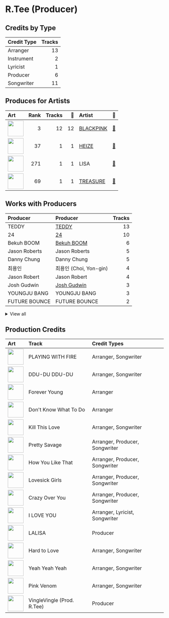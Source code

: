 # R.Tee (Producer)

## Credits by Type

| Credit Type | Tracks |
|:---|---:|
| Arranger | 13 |
| Instrument | 2 |
| Lyricist | 1 |
| Producer | 6 |
| Songwriter | 11 |

## Produces for Artists

| Art | Rank | Tracks | 💚 | Artist | 🔗 |
|:---|---:|---:|---:|:---|:---|
| <img src="https://i.scdn.co/image/ab6761610000e5ebc9690bc711d04b3d4fd4b87c" alt="" width="50" /> | 3 | 12 | 12 | [BLACKPINK](../../artists/blackpink/overview.md) | [🔗](https://open.spotify.com/artist/41MozSoPIsD1dJM0CLPjZF) |
| <img src="https://i.scdn.co/image/ab6761610000e5eb56c617b7ca5ab250de5f8575" alt="" width="50" /> | 37 | 1 | 1 | [HEIZE](../../artists/heize/overview.md) | [🔗](https://open.spotify.com/artist/5dCvSnVduaFleCnyy98JMo) |
| <img src="https://i.scdn.co/image/ab6761610000e5ebf079b411705b38460bf575e6" alt="" width="50" /> | 271 | 1 | 1 | LISA | [🔗](https://open.spotify.com/artist/5L1lO4eRHmJ7a0Q6csE5cT) |
| <img src="https://i.scdn.co/image/ab6761610000e5eb7f76de4231462f7e23fa6299" alt="" width="50" /> | 69 | 1 | 1 | [TREASURE](../../artists/treasure/overview.md) | [🔗](https://open.spotify.com/artist/3KonOYiLsU53m4yT7gNotP) |

## Works with Producers

| Producer | Producer | Tracks |
|:---|:---|---:|
| TEDDY | [TEDDY](../teddy/overview.md) | 13 |
| 24 | [24](../24/overview.md) | 10 |
| Bekuh BOOM | [Bekuh BOOM](../bekuh_boom/overview.md) | 6 |
| Jason Roberts | Jason Roberts | 5 |
| Danny Chung | Danny Chung | 5 |
| 최용인 | 최용인 (Choi, Yon-gin) | 4 |
| Jason Robert | Jason Robert | 4 |
| Josh Gudwin | [Josh Gudwin](../josh_gudwin/overview.md) | 3 |
| YOUNGJU BANG | YOUNGJU BANG | 3 |
| FUTURE BOUNCE | FUTURE BOUNCE | 2 |


<details>
<summary>View all</summary>

| Producer | Producer | Tracks |
|:---|:---|---:|
| IDO | IDO | 2 |
| Brian Lee | Brian Lee | 2 |
| LØREN | LØREN (LOREN) | 2 |
| JISOO | JISOO | 2 |
| YG Family | YG Family | 1 |
| Vince | Vince | 1 |
| YONGJU BANG | YONGJU BANG | 1 |
| かねもと よしのり | かねもと よしのり (Kanemoto Yoshinori) | 1 |
| Freddy Wexler | Freddy Wexler | 1 |
| KUSH | KUSH | 1 |
| Max Wolfgang | Max Wolfgang | 1 |
| ROSÉ | ROSÉ (ROSÉ) | 1 |
| VVN | VVN | 1 |
| JENNIE | JENNIE | 1 |
| Leah Haywood | Leah Haywood | 1 |
| Bianca Atterberry | Bianca Atterberry | 1 |
| David Guetta | David Guetta | 1 |
| 현석 | 현석 (Hyunsuk) | 1 |
| 春虎 | 春虎 (Watanabe, Haruto) | 1 |
| YENA | YENA | 1 |

</details>


## Production Credits

| Art | Track | Credit Types |
|:---|:---|:---|
| <img src="https://i.scdn.co/image/ab67616d0000b27318a4a215052e9f396864bd73" alt="" width="50" /> | PLAYING WITH FIRE | Arranger, Songwriter |
| <img src="https://i.scdn.co/image/ab67616d0000b273bfd46639322b597331d9ecef" alt="" width="50" /> | DDU-DU DDU-DU | Arranger, Songwriter |
| <img src="https://i.scdn.co/image/ab67616d0000b273bfd46639322b597331d9ecef" alt="" width="50" /> | Forever Young | Arranger |
| <img src="https://i.scdn.co/image/ab67616d0000b273e20e5c366b497518353497b0" alt="" width="50" /> | Don't Know What To Do | Arranger |
| <img src="https://i.scdn.co/image/ab67616d0000b273e20e5c366b497518353497b0" alt="" width="50" /> | Kill This Love | Arranger, Songwriter |
| <img src="https://i.scdn.co/image/ab67616d0000b2737dd8f95320e8ef08aa121dfe" alt="" width="50" /> | Pretty Savage | Arranger, Producer, Songwriter |
| <img src="https://i.scdn.co/image/ab67616d0000b2737dd8f95320e8ef08aa121dfe" alt="" width="50" /> | How You Like That | Arranger, Producer, Songwriter |
| <img src="https://i.scdn.co/image/ab67616d0000b2737dd8f95320e8ef08aa121dfe" alt="" width="50" /> | Lovesick Girls | Arranger, Producer, Songwriter |
| <img src="https://i.scdn.co/image/ab67616d0000b2737dd8f95320e8ef08aa121dfe" alt="" width="50" /> | Crazy Over You | Arranger, Producer, Songwriter |
| <img src="https://i.scdn.co/image/ab67616d0000b2734bb3b49ff157d01ab9896573" alt="" width="50" /> | I LOVE YOU | Arranger, Lyricist, Songwriter |
| <img src="https://i.scdn.co/image/ab67616d0000b273330f11fb125bb80b760f9e19" alt="" width="50" /> | LALISA | Producer |
| <img src="https://i.scdn.co/image/ab67616d0000b2734aeaaeeb0755f1d8a8b51738" alt="" width="50" /> | Hard to Love | Arranger, Songwriter |
| <img src="https://i.scdn.co/image/ab67616d0000b2734aeaaeeb0755f1d8a8b51738" alt="" width="50" /> | Yeah Yeah Yeah | Arranger, Songwriter |
| <img src="https://i.scdn.co/image/ab67616d0000b2734aeaaeeb0755f1d8a8b51738" alt="" width="50" /> | Pink Venom | Arranger, Songwriter |
| <img src="https://i.scdn.co/image/ab67616d0000b2733a712d5d26c23c7191cb2d04" alt="" width="50" /> | VingleVingle (Prod. R.Tee) | Producer |